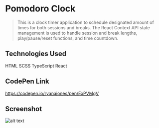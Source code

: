 # Pomodoro Clock

> This is a clock timer application to schedule designated amount of times for both sessions and breaks. The React Context API state management is used to handle session and break lengths, play/pause/reset functions, and time countdown.

## Technologies Used

HTML SCSS TypeScript React

## CodePen Link

https://codepen.io/ryanajones/pen/ExPVMgV

## Screenshot

![alt text](https://i.imgur.com/CkDEIhI.png)
